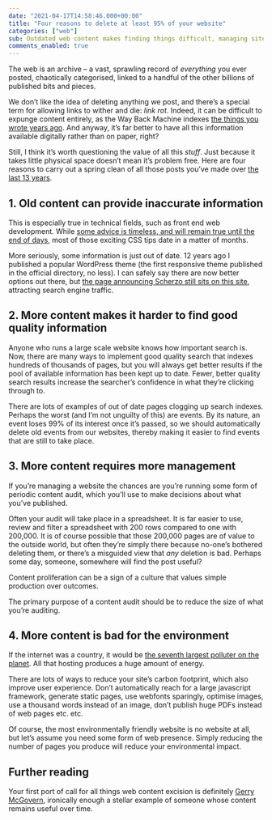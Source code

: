 ```yaml
---
date: "2021-04-17T14:58:46.000+00:00"
title: "Four reasons to delete at least 95% of your website"
categories: ["web"]
sub: Outdated web content makes finding things difficult, managing sites even more  onerous and is bad for the environment. It may seem counterintuitive, but ruthless  excision could be a good thing.
comments_enabled: true
---
```


The web is an archive – a vast, sprawling record of _everything_ you ever posted, chaotically categorised, linked to a handful of the other billions of published bits and pieces.

We don’t like the idea of deleting anything we post, and there’s a special term for allowing links to wither and die: _link rot_. Indeed, it can be difficult to expunge content entirely, as the Way Back Machine indexes [the things you wrote years ago](http://web.archive.org/web/20201201120432/https://www.thisdaysportion.com/). And anyway, it’s far better to have all this information available digitally rather than on paper, right?

Still, I think it’s worth questioning the value of all this _stuff_. Just because it takes little physical space doesn’t mean it’s problem free. Here are four reasons to carry out a spring clean of all those posts you’ve made over [the last 13 years](/paternoster/posts/times-for-print-georgia-for-screen/).

## 1. Old content can provide inaccurate information

This is especially true in technical fields, such as front end web development. While [some advice is timeless, and will remain true until the end of days](https://www.nngroup.com/articles/in-defense-of-print/), most of those exciting CSS tips date in a matter of months.

More seriously, some information is just out of date. 12 years ago I published a popular WordPress theme (the first responsive theme published in the official directory, no less). I can safely say there are now better options out there, but [the page announcing Scherzo still sits on this site](/paternoster/posts/introducing-the-scherzo-theme-for-wordpress/), attracting search engine traffic.

## 2. More content makes it harder to find good quality information

Anyone who runs a large scale website knows how important search is. Now, there are many ways to implement good quality search that indexes hundreds of thousands of pages, but you will always get better results if the pool of available information has been kept up to date. Fewer, better quality search results increase the searcher’s confidence in what they’re clicking through to.

There are lots of examples of out of date pages clogging up search indexes. Perhaps the worst (and I’m not unguilty of this) are events. By its nature, an event loses 99% of its interest once it’s passed, so we should automatically delete old events from our websites, thereby making it easier to find events that are still to take place.

## 3. More content requires more management

If you’re managing a website the chances are you’re running some form of periodic content audit, which you’ll use to make decisions about what you’ve published.

Often your audit will take place in a spreadsheet. It is far easier to use, review and filter a spreadsheet with 200 rows compared to one with 200,000. It is of course possible that those 200,000 pages are of value to the outside world, but often they’re simply there because no-one’s bothered deleting them, or there’s a misguided view that _any_ deletion is bad. Perhaps some day, someone, somewhere will find the post useful?

Content proliferation can be a sign of a culture that values simple production over outcomes.

The primary purpose of a content audit should be to reduce the size of what you’re auditing.

## 4. More content is bad for the environment

If the internet was a country, it would be [the seventh largest polluter on the planet](https://www.sustainablewebmanifesto.com/). All that hosting produces a huge amount of energy.

There are lots of ways to reduce your site’s carbon footprint, which also improve user experience. Don’t automatically reach for a large javascript framework, generate static pages, use webfonts sparingly, optimise images, use a thousand words instead of an image, don’t publish huge PDFs instead of web pages etc. etc.

Of course, the most environmentally friendly website is no website at all, but let’s assume you need some form of web presence. Simply reducing the number of pages you produce will reduce your environmental impact.

## Further reading

Your first port of call for all things web content excision is definitely [Gerry McGovern](https://gerrymcgovern.com/), ironically enough a stellar example of someone whose content remains useful over time.
